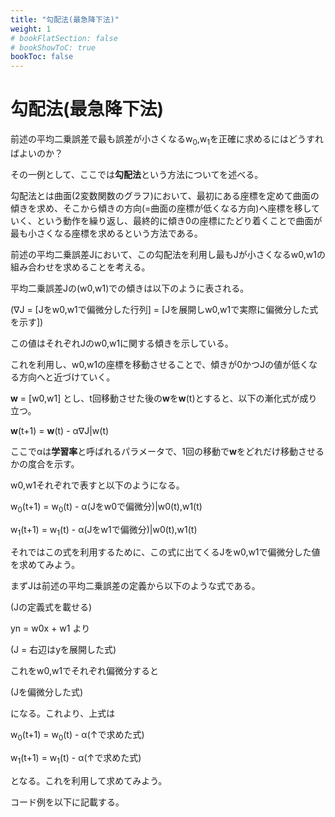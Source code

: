```yaml
---
title: "勾配法(最急降下法)"
weight: 1
# bookFlatSection: false
# bookShowToC: true
bookToc: false
---
```


# 勾配法(最急降下法)

前述の平均二乗誤差で最も誤差が小さくなるw<sub>0</sub>,w<sub>1</sub>を正確に求めるにはどうすればよいのか？

その一例として、ここでは**勾配法**という方法についてを述べる。


勾配法とは曲面(2変数関数のグラフ)において、最初にある座標を定めて曲面の傾きを求め、そこから傾きの方向(=曲面の座標が低くなる方向)へ座標を移していく、という動作を繰り返し、最終的に傾き0の座標にたどり着くことで曲面が最も小さくなる座標を求めるという方法である。  

前述の平均二乗誤差Jにおいて、この勾配法を利用し最もJが小さくなるw0,w1の組み合わせを求めることを考える。  

平均二乗誤差Jの(w0,w1)での傾きは以下のように表される。  

(∇J = [Jをw0,w1で偏微分した行列] = [Jを展開しw0,w1で実際に偏微分した式を示す])

この値はそれぞれJのw0,w1に関する傾きを示している。

これを利用し、w0,w1の座標を移動させることで、傾きが0かつJの値が低くなる方向へと近づけていく。

<b>w</b> = [w0,w1] とし、t回移動させた後の<b>w</b>を<b>w</b>(t)とすると、以下の漸化式が成り立つ。

<b>w</b>(t+1) = <b>w</b>(t) - α∇J|w(t)

ここでαは**学習率**と呼ばれるパラメータで、1回の移動で<b>w</b>をどれだけ移動させるかの度合を示す。

w0,w1それぞれで表すと以下のようになる。

w<sub>0</sub>(t+1) = w<sub>0</sub>(t) - α(Jをw0で偏微分)|w0(t),w1(t)

w<sub>1</sub>(t+1) = w<sub>1</sub>(t) - α(Jをw1で偏微分)|w0(t),w1(t)

それではこの式を利用するために、この式に出てくるJをw0,w1で偏微分した値を求めてみよう。  

まずJは前述の平均二乗誤差の定義から以下のような式である。  

(Jの定義式を載せる)

yn = w0x + w1 より

(J = 右辺はyを展開した式)

これをw0,w1でそれぞれ偏微分すると

(Jを偏微分した式)

になる。これより、上式は

w<sub>0</sub>(t+1) = w<sub>0</sub>(t) - α(↑で求めた式)

w<sub>1</sub>(t+1) = w<sub>1</sub>(t) - α(↑で求めた式)

となる。これを利用して求めてみよう。

コード例を以下に記載する。

